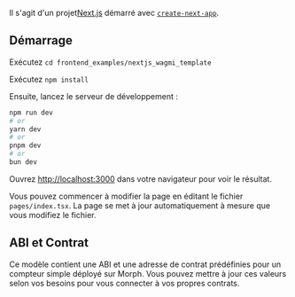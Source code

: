 Il s'agit d'un projet[Next.js](https://nextjs.org/)  démarré avec [`create-next-app`](https://github.com/vercel/next.js/tree/canary/packages/create-next-app).

## Démarrage

Exécutez `cd frontend_examples/nextjs_wagmi_template`

Exécutez `npm install`

Ensuite, lancez le serveur de développement :

```bash
npm run dev
# or
yarn dev
# or
pnpm dev
# or
bun dev
```

Ouvrez [http://localhost:3000](http://localhost:3000) dans votre navigateur pour voir le résultat.

Vous pouvez commencer à modifier la page en éditant le fichier  `pages/index.tsx`. La page se met à jour automatiquement à mesure que vous modifiez le fichier.

## ABI et Contrat

Ce modèle contient une ABI et une adresse de contrat prédéfinies pour un compteur simple déployé sur Morph. Vous pouvez mettre à jour ces valeurs selon vos besoins pour vous connecter à vos propres contrats. 




